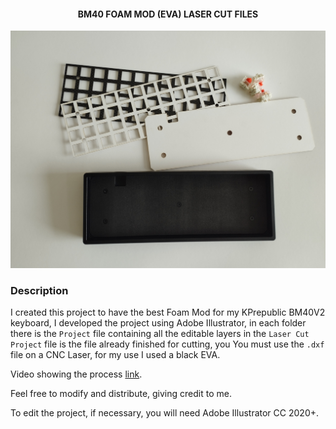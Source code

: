 <h4 align="center">
    BM40 FOAM MOD (EVA) LASER CUT FILES
</h4>

<p>
    <img src="img/image.jpg">
</p>

<h3>Description</h3>

I created this project to have the best Foam Mod for my KPrepublic BM40V2 keyboard, I developed the project using Adobe Illustrator, in each folder there is the <code>Project</code> file containing all the editable layers in the <code>Laser Cut Project</code> file is the file already finished for cutting, you You must use the <code>.dxf</code> file on a CNC Laser, for my use I used a black EVA.

Video showing the process <a href="https://youtu.be/UsEVg7EXpRI">link</a>.

Feel free to modify and distribute, giving credit to me.

To edit the project, if necessary, you will need Adobe Illustrator CC 2020+.

